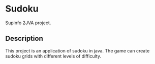 # Sudoku
Supinfo 2JVA project.

## Description
This project is an application of sudoku in java.
The game can create sudoku grids with different levels of difficulty.
